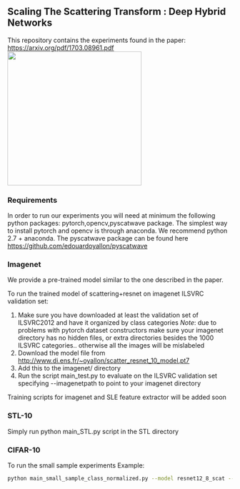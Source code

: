 ## Scaling The Scattering Transform : Deep Hybrid Networks
This repository contains the experiments found in the paper: https://arxiv.org/pdf/1703.08961.pdf
<img src="https://s-media-cache-ak0.pinimg.com/564x/d4/22/b5/d422b5ca88c7a0d1035475c216e09c02.jpg" width="300">
### Requirements
In order to run our experiments you will need at minimum the following python packages: pytorch,opencv,pyscatwave package.
The simplest way to install pytorch and opencv is through anaconda. We recommend python 2.7 + anaconda.
The pyscatwave package can be found here https://github.com/edouardoyallon/pyscatwave

### Imagenet
We provide a pre-trained model similar to the one described in the paper. 

To run the trained model of scattering+resnet on imagenet ILSVRC validation set:

1) Make sure you have downloaded at least the validation set of ILSVRC2012 and have it organized by class categories
*Note*: due to problems with pytorch dataset constructors make sure your imagenet directory has no hidden files, or extra directories besides the 1000 ILSVRC categories.. otherwise all the images will be mislabeled
2) Download the model file from  http://www.di.ens.fr/~oyallon/scatter_resnet_10_model.pt7
3) Add this to the imagenet/ directory
4) Run the script main_test.py to evaluate on the ILSVRC validation set specifying --imagenetpath to point to your imagenet directory

Training scripts for imagenet and SLE feature extractor will be added soon

### STL-10
Simply run python main_STL.py script in the STL directory

### CIFAR-10
To run the small sample experiments
Example:

```bash
python main_small_sample_class_normalized.py --model resnet12_8_scat --save "test"  --seed 1 --sampleSize 500 --mul 20
```
